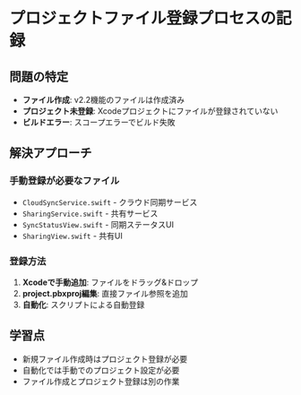 # プロジェクトファイル登録プロセスの記録

## 問題の特定
- **ファイル作成**: v2.2機能のファイルは作成済み
- **プロジェクト未登録**: Xcodeプロジェクトにファイルが登録されていない
- **ビルドエラー**: スコープエラーでビルド失敗

## 解決アプローチ

### 手動登録が必要なファイル
- `CloudSyncService.swift` - クラウド同期サービス
- `SharingService.swift` - 共有サービス
- `SyncStatusView.swift` - 同期ステータスUI
- `SharingView.swift` - 共有UI

### 登録方法
1. **Xcodeで手動追加**: ファイルをドラッグ&ドロップ
2. **project.pbxproj編集**: 直接ファイル参照を追加
3. **自動化**: スクリプトによる自動登録

## 学習点
- 新規ファイル作成時はプロジェクト登録が必要
- 自動化では手動でのプロジェクト設定が必要
- ファイル作成とプロジェクト登録は別の作業
